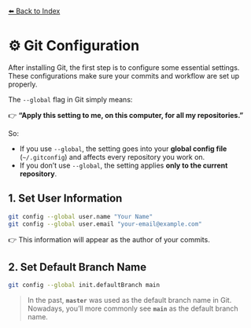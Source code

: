[⬅️ Back to Index](../readme.md)

# ⚙️ Git Configuration  

After installing Git, the first step is to configure some essential settings. These configurations make sure your commits and workflow are set up properly.

The `--global` flag in Git simply means:

👉 **“Apply this setting to me, on this computer, for all my repositories.”**

So:

* If you use `--global`, the setting goes into your **global config file** (`~/.gitconfig`) and affects every repository you work on.
* If you don’t use `--global`, the setting applies **only to the current repository**.

## 1. Set User Information  

```bash
git config --global user.name "Your Name"
git config --global user.email "your-email@example.com"
```
👉 This information will appear as the author of your commits.

## 2. Set Default Branch Name

```bash
git config --global init.defaultBranch main
```

> In the past, **`master`** was used as the default branch name in Git.  
> Nowadays, you’ll more commonly see **`main`** as the default branch name.
